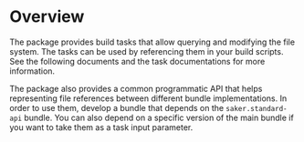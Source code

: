 # Overview

The package provides build tasks that allow querying and modifying the file system. The tasks can be used by referencing them in your build scripts. See the following documents and the task documentations for more information. 

The package also provides a common programmatic API that helps representing file references between different bundle implementations. In order to use them, develop a bundle that depends on the `saker.standard-api` bundle. You can also depend on a specific version of the main bundle if you want to take them as a task input parameter.
